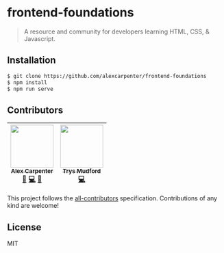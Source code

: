 # frontend-foundations

> A resource and community for developers learning HTML, CSS, & Javascript.

## Installation

```bash
$ git clone https://github.com/alexcarpenter/frontend-foundations
$ npm install
$ npm run serve
```

## Contributors

<!-- ALL-CONTRIBUTORS-LIST:START - Do not remove or modify this section -->
<!-- prettier-ignore -->
| [<img src="https://avatars1.githubusercontent.com/u/825855?v=4" width="100px;"/><br /><sub><b>Alex Carpenter</b></sub>](https://alexcarpenter.me)<br />[📖](https://github.com/alexcarpenter/frontend-foundations/commits?author=alexcarpenter "Documentation") [💻](https://github.com/alexcarpenter/frontend-foundations/commits?author=alexcarpenter "Code") [🤔](#ideas-alexcarpenter "Ideas, Planning, & Feedback") | [<img src="https://avatars3.githubusercontent.com/u/3533780?v=4" width="100px;"/><br /><sub><b>Trys Mudford</b></sub>](https://www.trysmudford.com)<br />[💻](https://github.com/alexcarpenter/frontend-foundations/commits?author=trys "Code") |
| :---: | :---: |
<!-- ALL-CONTRIBUTORS-LIST:END -->

This project follows the [all-contributors](https://github.com/kentcdodds/all-contributors) specification. Contributions of any kind are welcome!

## License

MIT

